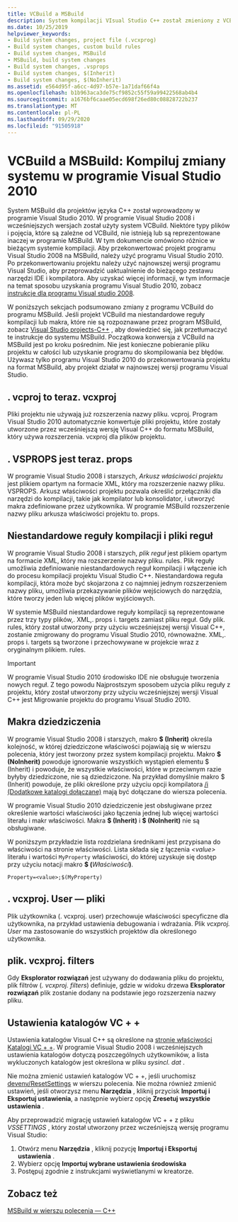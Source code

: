 ```yaml
---
title: VCBuild a MSBuild
description: System kompilacji VIsual Studio C++ został zmieniony z VCBuild na MSBuild w programie Visual Studio 2010.
ms.date: 10/25/2019
helpviewer_keywords:
- Build system changes, project file (.vcxprog)
- Build system changes, custom build rules
- Build system changes, MSBuild
- MSBuild, build system changes
- Build system changes, .vsprops
- Build system changes, $(Inherit)
- Build system changes, $(NoInherit)
ms.assetid: e564d95f-a6cc-4d97-b57e-1a71daf66f4a
ms.openlocfilehash: b1b963aca3de75cf9852c55f59a99422568ab4b4
ms.sourcegitcommit: a1676bf6caae05ecd698f26ed80c08828722b237
ms.translationtype: MT
ms.contentlocale: pl-PL
ms.lasthandoff: 09/29/2020
ms.locfileid: "91505918"
---
```

# <a name="vcbuild-vs-msbuild-build-system-changes-in-visual-studio-2010"></a>VCBuild a MSBuild: Kompiluj zmiany systemu w programie Visual Studio 2010

System MSBuild dla projektów języka C++ został wprowadzony w programie Visual Studio 2010. W programie Visual Studio 2008 i wcześniejszych wersjach został użyty system VCBuild. Niektóre typy plików i pojęcia, które są zależne od VCBuild, nie istnieją lub są reprezentowane inaczej w programie MSBuild. W tym dokumencie omówiono różnice w bieżącym systemie kompilacji. Aby przekonwertować projekt programu Visual Studio 2008 na MSBuild, należy użyć programu Visual Studio 2010. Po przekonwertowaniu projektu należy użyć najnowszej wersji programu Visual Studio, aby przeprowadzić uaktualnienie do bieżącego zestawu narzędzi IDE i kompilatora. Aby uzyskać więcej informacji, w tym informacje na temat sposobu uzyskania programu Visual Studio 2010, zobacz [instrukcje dla programu Visual studio 2008](use-native-multi-targeting.md#instructions-for-visual-studio-2008).

W poniższych sekcjach podsumowano zmiany z programu VCBuild do programu MSBuild. Jeśli projekt VCBuild ma niestandardowe reguły kompilacji lub makra, które nie są rozpoznawane przez program MSBuild, zobacz [Visual Studio projects-C++](../build/creating-and-managing-visual-cpp-projects.md) , aby dowiedzieć się, jak przetłumaczyć te instrukcje do systemu MSBuild. Początkowa konwersja z VCBuild na MSBuild jest po kroku pośrednim. Nie jest konieczne pobieranie pliku projektu w całości lub uzyskanie programu do skompilowania bez błędów. Używasz tylko programu Visual Studio 2010 do przekonwertowania projektu na format MSBuild, aby projekt działał w najnowszej wersji programu Visual Studio.

## <a name="vcproj-is-now-vcxproj"></a>. vcproj to teraz. vcxproj

Pliki projektu nie używają już rozszerzenia nazwy pliku. vcproj. Program Visual Studio 2010 automatycznie konwertuje pliki projektu, które zostały utworzone przez wcześniejszą wersję Visual C++ do formatu MSBuild, który używa rozszerzenia. vcxproj dla plików projektu.

## <a name="vsprops-is-now-props"></a>. VSPROPS jest teraz. props

W programie Visual Studio 2008 i starszych, *Arkusz właściwości projektu* jest plikiem opartym na formacie XML, który ma rozszerzenie nazwy pliku. VSPROPS. Arkusz właściwości projektu pozwala określić przełączniki dla narzędzi do kompilacji, takie jak kompilator lub konsolidator, i utworzyć makra zdefiniowane przez użytkownika. W programie MSBuild rozszerzenie nazwy pliku arkusza właściwości projektu to. props.

## <a name="custom-build-rules-and-rules-files"></a>Niestandardowe reguły kompilacji i pliki reguł

W programie Visual Studio 2008 i starszych, *plik reguł* jest plikiem opartym na formacie XML, który ma rozszerzenie nazwy pliku. rules. Plik reguły umożliwia zdefiniowanie niestandardowych reguł kompilacji i włączenie ich do procesu kompilacji projektu Visual Studio C++. Niestandardowa reguła kompilacji, która może być skojarzona z co najmniej jednym rozszerzeniem nazwy pliku, umożliwia przekazywanie plików wejściowych do narzędzia, które tworzy jeden lub więcej plików wyjściowych.

W systemie MSBuild niestandardowe reguły kompilacji są reprezentowane przez trzy typy plików,. XML,. props i. targets zamiast pliku reguł. Gdy plik. rules, który został utworzony przy użyciu wcześniejszej wersji Visual C++, zostanie zmigrowany do programu Visual Studio 2010, równoważne. XML,. props i. targets są tworzone i przechowywane w projekcie wraz z oryginalnym plikiem. rules.

> [!IMPORTANT]
> W programie Visual Studio 2010 środowisko IDE nie obsługuje tworzenia nowych reguł. Z tego powodu Najprostszym sposobem użycia pliku reguły z projektu, który został utworzony przy użyciu wcześniejszej wersji Visual C++ jest Migrowanie projektu do programu Visual Studio 2010.

## <a name="inheritance-macros"></a>Makra dziedziczenia

W programie Visual Studio 2008 i starszych, makro **$ (Inherit)** określa kolejność, w której dziedziczone właściwości pojawiają się w wierszu polecenia, który jest tworzony przez system kompilacji projektu. Makro **$ (NoInherit)** powoduje ignorowanie wszystkich wystąpień elementu $ (Inherit) i powoduje, że wszystkie właściwości, które w przeciwnym razie byłyby dziedziczone, nie są dziedziczone. Na przykład domyślnie makro $ (Inherit) powoduje, że pliki określone przy użyciu opcji kompilatora [/i (Dodatkowe katalogi dołączane)](../build/reference/i-additional-include-directories.md) mają być dołączane do wiersza polecenia.

W programie Visual Studio 2010 dziedziczenie jest obsługiwane przez określenie wartości właściwości jako łączenia jednej lub więcej wartości literału i makr właściwości. Makra **$ (Inherit)** i **$ (NoInherit)** nie są obsługiwane.

W poniższym przykładzie lista rozdzielana średnikami jest przypisana do właściwości na stronie właściwości. Lista składa się z łączenia *\<value>* literału i wartości `MyProperty` właściwości, do której uzyskuje się dostęp przy użyciu notacji makro **$ (**<em>Właściwości</em>**)**.

```
Property=<value>;$(MyProperty)
```

## <a name="vcxprojuser-files"></a>. vcxproj. User — pliki

Plik użytkownika (. vcxproj. user) przechowuje właściwości specyficzne dla użytkownika, na przykład ustawienia debugowania i wdrażania. Plik *vcxproj. User* ma zastosowanie do wszystkich projektów dla określonego użytkownika.

## <a name="vcxprojfilters-file"></a>plik. vcxproj. filters

Gdy **Eksplorator rozwiązań** jest używany do dodawania pliku do projektu, plik filtrów (*. vcxproj. filters*) definiuje, gdzie w widoku drzewa **Eksplorator rozwiązań** plik zostanie dodany na podstawie jego rozszerzenia nazwy pliku.

## <a name="vc-directories-settings"></a>Ustawienia katalogów VC + +

Ustawienia katalogów Visual C++ są określone na [stronie właściwości Katalogi VC + +](../build/reference/vcpp-directories-property-page.md). W programie Visual Studio 2008 i wcześniejszych ustawienia katalogów dotyczą poszczególnych użytkowników, a lista wykluczonych katalogów jest określona w pliku *sysincl. dat* .

Nie można zmienić ustawień katalogów VC + +, jeśli uruchomisz [devenv/ResetSettings](/visualstudio/ide/reference/resetsettings-devenv-exe) w wierszu polecenia. Nie można również zmienić ustawień, jeśli otworzysz menu **Narzędzia** , kliknij przycisk **Importuj i Eksportuj ustawienia**, a następnie wybierz opcję **Zresetuj wszystkie ustawienia** .

Aby przeprowadzić migrację ustawień katalogów VC + + z pliku *VSSETTINGS* , który został utworzony przez wcześniejszą wersję programu Visual Studio:

1. Otwórz menu **Narzędzia** , kliknij pozycję **Importuj i Eksportuj ustawienia** .
2. Wybierz opcję **Importuj wybrane ustawienia środowiska**
3. Postępuj zgodnie z instrukcjami wyświetlanymi w kreatorze.

## <a name="see-also"></a>Zobacz też

[MSBuild w wierszu polecenia — C++](../build/msbuild-visual-cpp.md)
